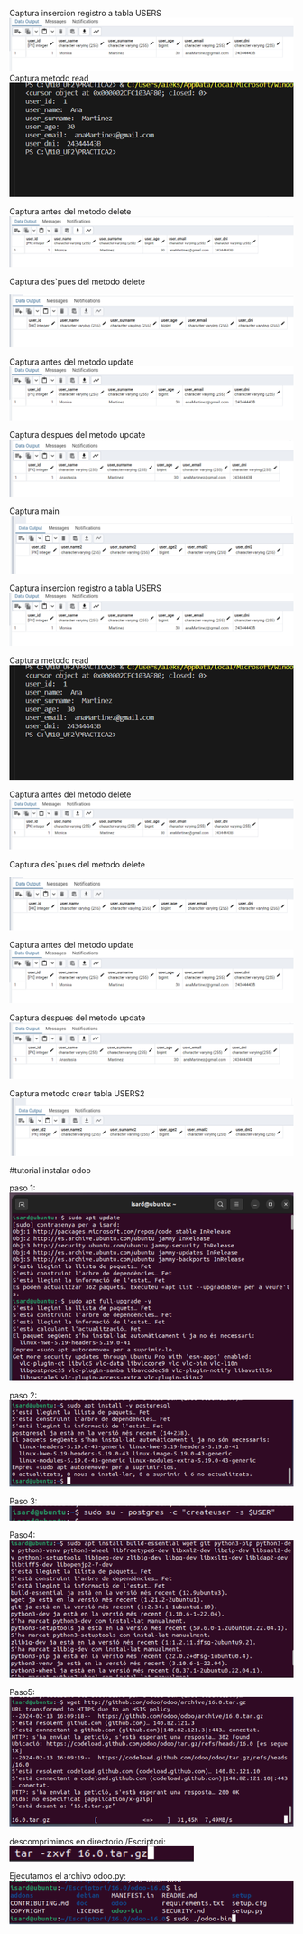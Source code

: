 

Captura insercion registro a tabla USERS
![captura_metodo_update](captura_metodo_update.png)
Captura metodo read
![captura_metodo_read](captura_metodo_read.png)

Captura antes del metodo delete
![Captura antes del metodo delete](captura_antes_Del_metodo_delete.png)

Captura des`pues del metodo delete

![Captura despues del metodo delete](captura_despues_del_metodo_delete.png)

Captura antes del metodo update
![captura_metodo_update](captura_metodo_update.png)

Captura despues del metodo update 
![captura_nombre_modificado_user](captura_nombre_modificado_user.png)

Captura main
![captura_main](captura_main.png)


Captura insercion registro a tabla USERS
![captura_metodo_update](captura_metodo_update.png)

Captura metodo read
![captura_metodo_read](captura_metodo_read.png)

Captura antes del metodo delete
![Captura antes del metodo delete](captura_antes_Del_metodo_delete.png)

Captura des`pues del metodo delete

![Captura despues del metodo delete](captura_despues_del_metodo_delete.png)

Captura antes del metodo update
![captura_metodo_update](captura_metodo_update.png)

Captura despues del metodo update 
![captura_nombre_modificado_user](captura_nombre_modificado_user.png)

Captura metodo crear tabla USERS2
![captura_main](captura_main.png)


#tutorial instalar odoo

paso 1:
![tutorial1](tutorial1.png)

paso 2:
![tutorial2](tutorial2.png)

Paso 3:
![tutorial3](tutorial3.png)

Paso4:
![tutorial4](tutorial4.png)

Paso5:
![tutorial5](tutorial5.png)


descomprimimos en directorio /Escriptori:
![tutorial6](tutorial6.png)


Ejecutamos el archivo odoo.py:
![tutorial7](tutorial7.png)

